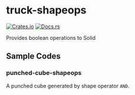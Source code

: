 # truck-shapeops

[![Crates.io](https://img.shields.io/crates/v/truck-shapeops.svg)](https://crates.io/crates/truck-shapeops) [![Docs.rs](https://docs.rs/truck-shapeops/badge.svg)](https://docs.rs/truck-shapeops)

Provides boolean operations to Solid

## Sample Codes

### punched-cube-shapeops

A punched cube generated by shape operator `AND`.
